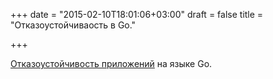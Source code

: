 +++
date = "2015-02-10T18:01:06+03:00"
draft = false
title = "Отказоустойчиваость в Go."

+++

<p><a href="http://thediscoblog.com/blog/2015/02/07/fault-tolerance-in-go/">Отказоустойчивость приложений</a> на языке Go.</p>

